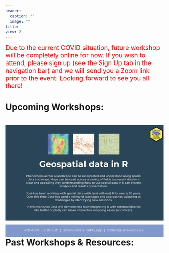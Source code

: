 ```yaml
---
header:
  caption: ""
  image: ""
title: 
view: 2
---
```


<span style="color: red; font-size: 20px;"> Due to the current COVID situation, future workshop will be completely online for now. If you wish to attend, please sign up (see the Sign Up tab in the navigation bar) and we will send you a Zoom link prior to the event. Looking forward to see you all there!</span>

# Upcoming Workshops:
# <img src="geospatial_flyer_2.png" width=1450 style = "margin-left: 0px; margin-right: 0px; float:right;">


# Past Workshops & Resources:

